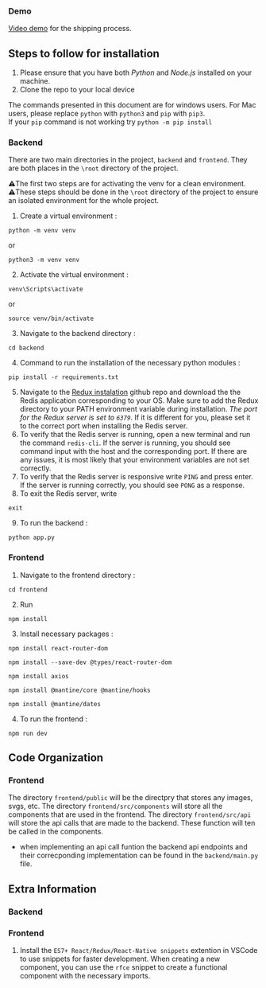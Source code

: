 ### Demo
[Video demo](https://github.com/cristina-trofimov/WLW_soen343/tree/master/demo) for the shipping process.

## Steps to follow for installation

1. Please ensure that you have both _Python_ and _Node.js_ installed on your machine.
2. Clone the repo to your local device

The commands presented in this document are for windows users. For Mac users, please replace `python` with `python3` and `pip` with `pip3`. <br>
If your `pip` command is not working try `python -m pip install`

### Backend

There are two main directories in the project, `backend` and `frontend`. They are both places in the `\root` directory of the project.

⚠️The first two steps are for activating the venv for a clean environment. <br>
⚠️These steps should be done in the `\root` directory of the project to ensure an isolated environment for the whole project.

1. Create a virtual environment : 
```
python -m venv venv
```
or
```
python3 -m venv venv
```
2. Activate the virtual environment : 
```
venv\Scripts\activate
```
or
```
source venv/bin/activate
```
3. Navigate to the backend directory : 
```
cd backend
```
4. Command to run the installation of the necessary python modules : 
```
pip install -r requirements.txt
```
5. Navigate to the [Redux instalation](https://github.com/MicrosoftArchive/) github repo and download the the Redis application corresponding to your OS. Make sure to add the Redux directory to your PATH environment variable during installation. <i>The port for the Redux server is set to `6379`</i>. If it is different for you, please set it to the correct port when installing the Redis server.
6. To verify that the Redis server is running, open a new terminal and run the command `redis-cli`. If the server is running, you should see command input with the host and the corresponding port. If there are any issues, it is most likely that your environment variables are not set correctly.
7. To verify that the Redis server is responsive write `PING` and press enter. If the server is running correctly, you should see `PONG` as a response.
8. To exit the Redis server, write 
```
exit
``` 
9. To run the backend : 
```
python app.py
```

### Frontend

1. Navigate to the frontend directory : 
```
cd frontend
```
2. Run 
```
npm install
```
3. Install necessary packages : 
```
npm install react-router-dom
```
```
npm install --save-dev @types/react-router-dom
```
```
npm install axios
```
```
npm install @mantine/core @mantine/hooks
```
```
npm install @mantine/dates
```

4. To run the frontend : 
```
npm run dev
```


## Code Organization

### Frontend

The directory `frontend/public` will be the directpry that stores any images, svgs, etc.
The directory `frontend/src/components` will store all the components that are used in the frontend.
The directory `frontend/src/api` will store the api calls that are made to the backend. These function will ten be called in the components.

- when implementing an api call funtion the backend api endpoints and their correcponding implementation can be found in the `backend/main.py` file. 


## Extra Information

### Backend

### Frontend

1. Install the `ES7+ React/Redux/React-Native snippets` extention in VSCode to use snippets for faster development. When creating a new component, you can use the `rfce` snippet to create a functional component with the necessary imports.
